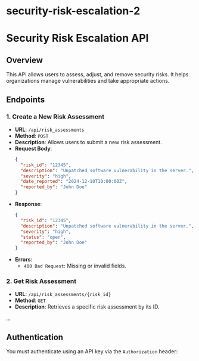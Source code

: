 
# security-risk-escalation-2
# Security Risk Escalation API

## Overview
This API allows users to assess, adjust, and remove security risks. It helps organizations manage vulnerabilities and take appropriate actions.

## Endpoints

### 1. **Create a New Risk Assessment**
- **URL**: `/api/risk_assessments`
- **Method**: `POST`
- **Description**: Allows users to submit a new risk assessment.
- **Request Body**:
    ```json
    {
      "risk_id": "12345",
      "description": "Unpatched software vulnerability in the server.",
      "severity": "high",
      "date_reported": "2024-12-10T10:00:00Z",
      "reported_by": "John Doe"
    }
    ```
- **Response**:
    ```json
    {
      "risk_id": "12345",
      "description": "Unpatched software vulnerability in the server.",
      "severity": "high",
      "status": "open",
      "reported_by": "John Doe"
    }
    ```
- **Errors**:
    - `400 Bad Request`: Missing or invalid fields.

### 2. **Get Risk Assessment**
- **URL**: `/api/risk_assessments/{risk_id}`
- **Method**: `GET`
- **Description**: Retrieves a specific risk assessment by its ID.

...

## Authentication
You must authenticate using an API key via the `Authorization` header:
